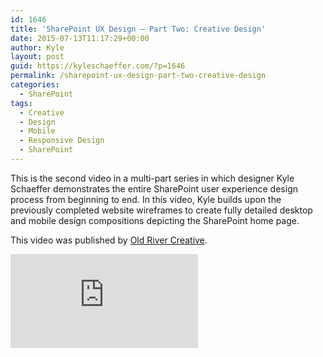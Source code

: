 ```yaml
---
id: 1646
title: 'SharePoint UX Design — Part Two: Creative Design'
date: 2015-07-13T11:17:29+00:00
author: Kyle
layout: post
guid: https://kyleschaeffer.com/?p=1646
permalink: /sharepoint-ux-design-part-two-creative-design
categories:
  - SharePoint
tags:
  - Creative
  - Design
  - Mobile
  - Responsive Design
  - SharePoint
---
```

This is the second video in a multi-part series in which designer Kyle Schaeffer demonstrates the entire SharePoint user experience design process from beginning to end. In this video, Kyle builds upon the previously completed website wireframes to create fully detailed desktop and mobile design compositions depicting the SharePoint home page.

This video was published by [Old River Creative](http://oldrivercreative.com/blog/sharepoint-ux-design-part-two-creative-design).

<div class="video-container focus">
  <iframe src="https://www.youtube.com/embed/BuVjgqmcf1g" frameborder="0" allowfullscreen="allowfullscreen"></iframe>
</div>
